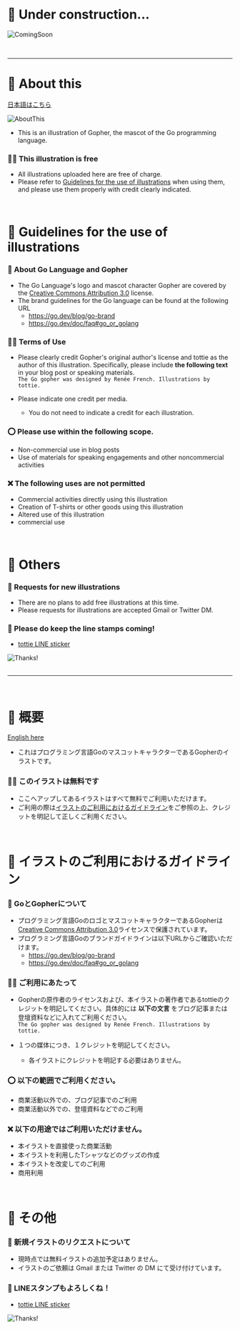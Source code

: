# 🔨 Under construction...

![ComingSoon](https://github.com/tottie000/GopherIllustrations/blob/main/README%20images/ComingSoon.png)

<br>

---


# 🎨 About this
[日本語はこちら](https://github.com/tottie000/GopherIllustrations#-%E6%A6%82%E8%A6%81)

![AboutThis](https://github.com/tottie000/GopherIllustrations/blob/main/README%20images/AboutThis.png)
- This is an illustration of Gopher, the mascot of the Go programming language.

### 🥁🎉 This illustration is free 
- All illustrations uploaded here are free of charge.
- Please refer to [Guidelines for the use of illustrations](https://github.com/tottie000/GopherIllustrations#-guidelines-for-the-use-of-illustrations) when using them, and please use them properly with credit clearly indicated.
<br>

# 📣 Guidelines for the use of illustrations
### 🔐 About Go Language and Gopher
  - The Go Language's logo and mascot character Gopher are covered by the [Creative Commons Attribution 3.0](https://creativecommons.org/licenses/by/3.0/) license.
  - The brand guidelines for the Go language can be found at the following URL
    - https://go.dev/blog/go-brand
    - https://go.dev/doc/faq#go_or_golang


### 🙏🏻 Terms of Use
  - Please clearly credit Gopher's original author's license and tottie as the author of this illustration. Specifically, please include **the following text** in your blog post or speaking materials. <br>
`The Go gopher was designed by Renée French. Illustrations by tottie.`<br>

- Please indicate one credit per media.
  - You do not need to indicate a credit for each illustration.


### ⭕️ Please use within the following scope.
- Non-commercial use in blog posts
- Use of materials for speaking engagements and other noncommercial activities

### ❌ The following uses are not permitted
- Commercial activities directly using this illustration
- Creation of T-shirts or other goods using this illustration
- Altered use of this illustration
- commercial use
<br>

# 💙 Others 
### 🍬 Requests for new illustrations
- There are no plans to add free illustrations at this time.
- Please requests for illustrations are accepted Gmail or Twitter DM.
### 🍬 Please do keep the line stamps coming!
- [tottie LINE sticker](https://store.line.me/stickershop/author/137587/ja)

![Thanks!](https://github.com/tottie000/GopherIllustrations/blob/main/README%20images/README%20images.png)
<br>
<br>

---
<br>

# 🎨 概要
[English here](https://github.com/tottie000/GopherIllustrations#-about-this)
- これはプログラミング言語GoのマスコットキャラクターであるGopherのイラストです。


### 🥁🎉 このイラストは無料です 
- ここへアップしてあるイラストはすべて無料でご利用いただけます。
- ご利用の際は[イラストのご利用におけるガイドライン](https://github.com/tottie000/GopherIllustrations#-license--%E3%82%A4%E3%83%A9%E3%82%B9%E3%83%88%E3%81%AE%E3%81%94%E5%88%A9%E7%94%A8%E3%81%AB%E3%81%8A%E3%81%91%E3%82%8B%E3%82%AC%E3%82%A4%E3%83%89%E3%83%A9%E3%82%A4%E3%83%B3)をご参照の上、クレジットを明記して正しくご利用ください。
<br>

# 📣 イラストのご利用におけるガイドライン
### 🔐 GoとGopherについて
  - プログラミング言語GoのロゴとマスコットキャラクターであるGopherは[Creative Commons Attribution 3.0](https://creativecommons.org/licenses/by/3.0/)ライセンスで保護されています。
  - プログラミング言語Goのブランドガイドラインは以下URLからご確認いただけます。
    - https://go.dev/blog/go-brand
    - https://go.dev/doc/faq#go_or_golang


### 🙏🏻 ご利用にあたって
  - Gopherの原作者のライセンスおよび、本イラストの著作者であるtottieのクレジットを明記してください。具体的には **以下の文言** をブログ記事または登壇資料などに入れてご利用ください。 <br>
`The Go gopher was designed by Renée French. Illustrations by tottie.`<br>

- １つの媒体につき、１クレジットを明記してください。
  - 各イラストにクレジットを明記する必要はありません。

### ⭕️ 以下の範囲でご利用ください。
- 商業活動以外での、ブログ記事でのご利用
- 商業活動以外での、登壇資料などでのご利用

### ❌ 以下の用途ではご利用いただけません。
- 本イラストを直接使った商業活動
- 本イラストを利用したTシャツなどのグッズの作成
- 本イラストを改変してのご利用
- 商用利用
<br>

# 💙 その他 
### 🍬 新規イラストのリクエストについて
- 現時点では無料イラストの追加予定はありません。
- イラストのご依頼は Gmail または Twitter の DM にて受け付けています。

### 🍬 LINEスタンプもよろしくね！
- [tottie LINE sticker](https://store.line.me/stickershop/author/137587/ja)

![Thanks!](https://github.com/tottie000/GopherIllustrations/blob/main/README%20images/README%20images.png)